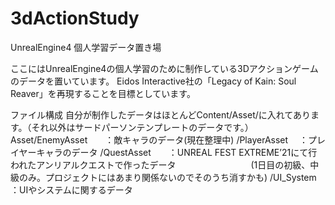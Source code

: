 # 3dActionStudy

UnrealEngine4 個人学習データ置き場

ここにはUnrealEngine4の個人学習のために制作している3Dアクションゲームのデータを置いています。
Eidos Interactive社の「Legacy of Kain: Soul Reaver」を再現することを目標としています。

ファイル構成
自分が制作したデータはほとんどContent/Asset/に入れてあります。（それ以外はサードパーソンテンプレートのデータです。）
Asset/EnemyAsset　　：敵キャラのデータ(現在整理中)
     /PlayerAsset　 ：プレイヤーキャラのデータ
     /QuestAsset　　：UNREAL FEST EXTREME’21にて行われたアンリアルクエストで作ったデータ
     　　　　　　　　 (1日目の初級、中級のみ。プロジェクトにはあまり関係ないのでそのうち消すかも)
     /UI_System     ：UIやシステムに関するデータ
